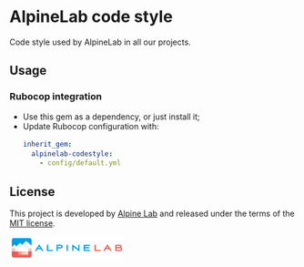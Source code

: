 # AlpineLab code style

Code style used by AlpineLab in all our projects.

## Usage

### Rubocop integration

* Use this gem as a dependency, or just install it;
* Update Rubocop configuration with:
  ``` yaml
  inherit_gem:
    alpinelab-codestyle:
      - config/default.yml
  ```

## License

This project is developed by [Alpine Lab](https://www.alpine-lab.com) and released under the terms of the [MIT license](LICENSE.md).

<a href="https://www.alpine-lab.com"><img src=".github/alpinelab-logo.png" width="40%" /></a>


